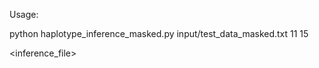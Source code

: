 Usage:

python haplotype_inference_masked.py input/test_data_masked.txt 11 15

<python2> <inference_file> <masked data file> <SNP window size> <number of EM iterations>

